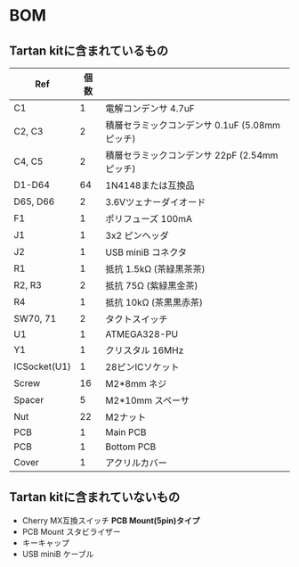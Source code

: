 # BOM
## Tartan kitに含まれているもの
| Ref          | 個数 |                                               |
|--------------|------|-----------------------------------------------|
| C1           | 1    | 電解コンデンサ 4.7uF                           |
| C2, C3       | 2    | 積層セラミックコンデンサ 0.1uF (5.08mmピッチ) |
| C4, C5       | 2    | 積層セラミックコンデンサ 22pF (2.54mmピッチ)  |
| D1-D64       | 64   | 1N4148または互換品                           |
| D65, D66     | 2    | 3.6Vツェナーダイオード                        |
| F1           | 1    | ポリフューズ 100mA                            |
| J1           | 1    | 3x2 ピンヘッダ                                |
| J2           | 1    | USB miniB コネクタ                            |
| R1           | 1    | 抵抗 1.5kΩ (茶緑黒茶茶)                        |
| R2, R3       | 2    | 抵抗 75Ω (紫緑黒金茶)                          |
| R4           | 1    | 抵抗 10kΩ (茶黒黒赤茶)                         |
| SW70, 71     | 2    | タクトスイッチ                                |
| U1           | 1    | ATMEGA328-PU                                  |
| Y1           | 1    | クリスタル 16MHz                              |
| ICSocket(U1) | 1    | 28ピンICソケット                              |
| Screw        | 16   | M2*8mm ネジ                                   |
| Spacer       | 5    | M2*10mm スペーサ                              |
| Nut          | 22   | M2ナット                                      |
| PCB          | 1    | Main PCB                                      |
| PCB          | 1    | Bottom PCB                                    |
| Cover        | 1    | アクリルカバー                                |


## Tartan kitに含まれていないもの
- Cherry MX互換スイッチ
**PCB Mount(5pin)タイプ**
- PCB Mount スタビライザー
- キーキャップ
- USB miniB ケーブル
